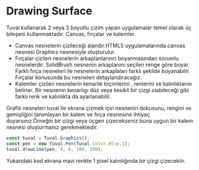 # Drawing Surface

Tuval kullanarak 2 veya 3 boyutlu çizim yapan uygulamalar temel olarak üç bileşeni kullanmaktadır. Canvas, fırçalar ve kalemler.
* Canvas nesnelerin çizileceği alandır.HTML5 uygulamalarında canvas nesnesi Graphics nesnesiyle oluşturulur.
* Fırçalar çizilen nesnelerin arkaplanlarının boyanmasından sorumlu nesnelerdir. SolidBrush nesnenin arkaplanını seçilen renge göre boyar. Farklı fırça nesneleri ile nesnelerin arkaplaları farklı şekilde boyanabilir. Fırçalar konusunda bu nesneleri detaylandıracağız.
* Kalemler çizilen nesnelerin kenarlık biçimlerini , renlerini ve kalınlıklarını belirler. Bir nesnenin kenarlıgı düz veya kesikli bir çizgi olabileceği gibi farklı renk ve kalınlıkta da ayarlanabilir.

Grafik nesneleri tuval ile ekrana çizmek için nesnenin dokusunu, rengini ve gemişliğini tanımlayan bir kalem ve fırça nesnesine ihtiyaç duyarsınız.Örneğin bir çizgi veya üçgen çizecekseniz buna uygun bir kalem nesnesi oluşturmanız gerekmektedir.

````typescript
const tuval = Tuval.Graphics();
const pen = new Tuval.Pen(Tuval.Color.Blue,1);
tuval.drawLine(pen, 0, 0, 100, 100);
````

Yukarıdaki kod ekrana mavi renkte 1 pixel kalınlığında bir çizgi çizecektir.